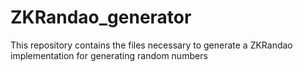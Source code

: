 # ZKRandao_generator
This repository contains the files necessary to generate a ZKRandao implementation for generating random numbers

